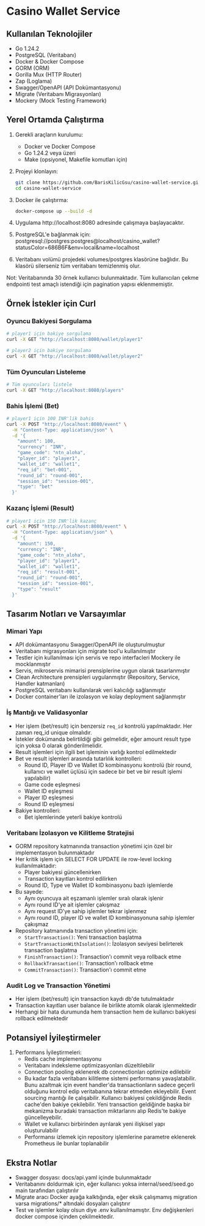 # Casino Wallet Service

## Kullanılan Teknolojiler
- Go 1.24.2
- PostgreSQL (Veritabanı)
- Docker & Docker Compose
- GORM (ORM)
- Gorilla Mux (HTTP Router)
- Zap (Loglama)
- Swagger/OpenAPI (API Dokümantasyonu)
- Migrate (Veritabanı Migrasyonları)
- Mockery (Mock Testing Framework)

## Yerel Ortamda Çalıştırma

1. Gerekli araçların kurulumu:
   - Docker ve Docker Compose
   - Go 1.24.2 veya üzeri
   - Make (opsiyonel, Makefile komutları için)

2. Projeyi klonlayın:
   ```bash
   git clone https://github.com/BarisKilicGsu/casino-wallet-service.git
   cd casino-wallet-service
   ```

3. Docker ile çalıştırma:
   ```bash
   docker-compose up --build -d
   ```

4. Uygulama http://localhost:8080 adresinde çalışmaya başlayacaktır.

5. PostgreSQL'e bağlanmak için: postgresql://postgres:postgres@localhost/casino_wallet?statusColor=686B6F&env=local&name=localhost

6. Veritabanı volümü projedeki volumes/postgres klasörüne bağlıdır. Bu klasörü silerseniz tüm veritabanı temizlenmiş olur. 

Not: Veritabanında 30 örnek kullanıcı bulunmaktadır. Tüm kullanıcıları çekme endpointi test amaçlı istendiği için pagination yapısı eklenmemiştir.

## Örnek İstekler için Curl

### Oyuncu Bakiyesi Sorgulama
```bash
# player1 için bakiye sorgulama
curl -X GET "http://localhost:8080/wallet/player1"

# player2 için bakiye sorgulama
curl -X GET "http://localhost:8080/wallet/player2"
```

### Tüm Oyuncuları Listeleme
```bash
# Tüm oyuncuları listele
curl -X GET "http://localhost:8080/players"
```

### Bahis İşlemi (Bet)
```bash
# player1 için 100 INR'lik bahis
curl -X POST "http://localhost:8080/event" \
  -H "Content-Type: application/json" \
  -d '{
    "amount": 100,
    "currency": "INR",
    "game_code": "ntn_aloha",
    "player_id": "player1",
    "wallet_id": "wallet1",
    "req_id": "bet-001",
    "round_id": "round-001",
    "session_id": "session-001",
    "type": "bet"
  }'
```

### Kazanç İşlemi (Result)
```bash
# player1 için 150 INR'lik kazanç
curl -X POST "http://localhost:8080/event" \
  -H "Content-Type: application/json" \
  -d '{
    "amount": 150,
    "currency": "INR",
    "game_code": "ntn_aloha",
    "player_id": "player1",
    "wallet_id": "wallet1",
    "req_id": "result-001",
    "round_id": "round-001",
    "session_id": "session-001",
    "type": "result"
  }'
```



## Tasarım Notları ve Varsayımlar

### Mimari Yapı
- API dokümantasyonu Swagger/OpenAPI ile oluşturulmuştur
- Veritabanı migrasyonları için migrate tool'u kullanılmıştır
- Testler için kullanılması için servis ve repo interfacleri Mockery ile mocklanmıştır
- Servis, mikroservis mimarisi prensiplerine uygun olarak tasarlanmıştır
- Clean Architecture prensipleri uygulanmıştır (Repository, Service, Handler katmanları)
- PostgreSQL veritabanı kullanılarak veri kalıcılığı sağlanmıştır
- Docker container'ları ile izolasyon ve kolay deployment sağlanmıştır

### İş Mantığı ve Validasyonlar
- Her işlem (bet/result) için benzersiz `req_id` kontrolü yapılmaktadır. Her zaman req_id unique olmalıdır.
- İstekler dokümanda belirtildiği gibi gelmelidir, eğer amount result type için yoksa 0 olarak gönderilmelidir.
- Result işlemleri için ilgili bet işleminin varlığı kontrol edilmektedir
- Bet ve result işlemleri arasında tutarlılık kontrolleri:
  - Round ID, Player ID ve Wallet ID kombinasyonu kontrolü (bir round, kullanıcı ve wallet üçlüsü için sadece bir bet ve bir result işlemi yapılabilir)
  - Game code eşleşmesi
  - Wallet ID eşleşmesi
  - Player ID eşleşmesi
  - Round ID eşleşmesi
- Bakiye kontrolleri:
  - Bet işlemlerinde yeterli bakiye kontrolü

### Veritabanı İzolasyon ve Kilitleme Stratejisi
- GORM repository katmanında transaction yönetimi için özel bir implementasyon bulunmaktadır
- Her kritik işlem için SELECT FOR UPDATE ile row-level locking kullanılmaktadır:
  - Player bakiyesi güncellenirken
  - Transaction kayıtları kontrol edilirken
  - Round ID, Type ve Wallet ID kombinasyonu bazlı işlemlerde
- Bu sayede:
  - Aynı oyuncuya ait eşzamanlı işlemler sıralı olarak işlenir
  - Aynı round ID'ye ait işlemler çakışmaz
  - Aynı request ID'ye sahip işlemler tekrar işlenmez
  - Aynı round ID, player ID ve wallet ID kombinasyonuna sahip işlemler çakışmaz
- Repository katmanında transaction yönetimi için:
  - `StartTransaction()`: Yeni transaction başlatma
  - `StartTransactionWithIsolation()`: İzolasyon seviyesi belirterek transaction başlatma
  - `FinishTransaction()`: Transaction'ı commit veya rollback etme
  - `RollbackTransaction()`: Transaction'ı rollback etme
  - `CommitTransaction()`: Transaction'ı commit etme

### Audit Log ve Transaction Yönetimi
- Her işlem (bet/result) için transaction kaydı db'de tutulmaktadır
- Transaction kayıtları user balance ile birlikte atomik olarak işlenmektedir
- Herhangi bir hata durumunda hem transaction hem de kullanıcı bakiyesi rollback edilmektedir



## Potansiyel İyileştirmeler

1. Performans İyileştirmeleri:
   - Redis cache implementasyonu
   - Veritabanı indeksleme optimizasyonları düzeltilebilir
   - Connection pooling eklenerek db connectionları optimize edilebilir
   - Bu kadar fazla veritabanı kilitleme sistemi performansı yavaşlatabilir. Bunu azaltmak için event handler'da transactionların sadece geçerli olduğunu kontrol edip veritabanına tekrar etmeden ekleyebilir. Event sourcing mantığı ile çalışabilir. Kullanıcı bakiyesi çekildiğinde Redis cache'den bakiye çekilebilir. Yeni transaction geldiğinde başka bir mekanizma buradaki transaction miktarlarını alıp Redis'te bakiye güncelleyebilir.
    - Wallet ve kullanıcı birbirinden ayrılarak yeni ilişkisel yapı oluşturulabilir
    - Performansı izlemek için repository işlemlerine parametre eklenerek Prometheus ile bunlar toplanabilir

    



## Ekstra Notlar 

- Swagger dosyası: docs/api.yaml içinde bulunmaktadır
- Veritabanını doldurmak için, eğer kullanıcı yoksa internal/seed/seed.go main tarafından çalıştırılır
- Migrate aracı Docker ayağa kalktığında, eğer eksik çalışmamış migration varsa migrations/* altındaki dosyaları çalıştırır
- Test ve işlemler kolay olsun diye .env kullanılmamıştır. Env değişkenleri docker compose içinden çekilmektedir. 